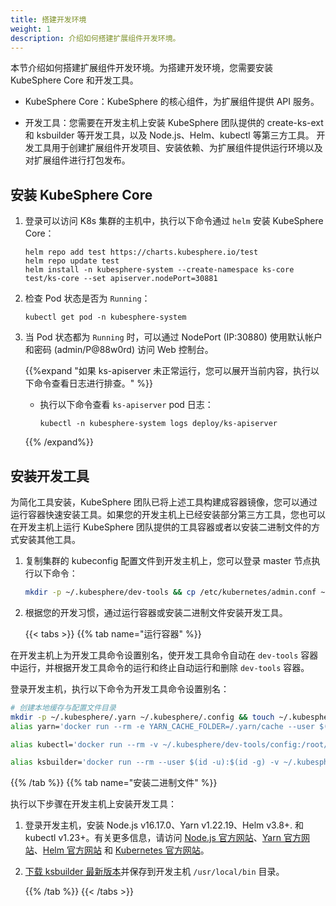 ```yaml
---
title: 搭建开发环境
weight: 1
description: 介绍如何搭建扩展组件开发环境。
---
```


本节介绍如何搭建扩展组件开发环境。为搭建开发环境，您需要安装 KubeSphere Core 和开发工具。

* KubeSphere Core：KubeSphere 的核心组件，为扩展组件提供 API 服务。

* 开发工具：您需要在开发主机上安装 KubeSphere 团队提供的 create-ks-ext 和 ksbuilder 等开发工具，以及 Node.js、Helm、kubectl 等第三方工具。 开发工具用于创建扩展组件开发项目、安装依赖、为扩展组件提供运行环境以及对扩展组件进行打包发布。


## 安装 KubeSphere Core


1. 登录可以访问 K8s 集群的主机中，执行以下命令通过 `helm` 安装 KubeSphere Core：

   ```
   helm repo add test https://charts.kubesphere.io/test
   helm repo update test
   helm install -n kubesphere-system --create-namespace ks-core test/ks-core --set apiserver.nodePort=30881
   ```

2. 检查 Pod 状态是否为 `Running`：

   ```
   kubectl get pod -n kubesphere-system
   ```

3. 当 Pod 状态都为 `Running` 时，可以通过 NodePort (IP:30880) 使用默认帐户和密码 (admin/P@88w0rd) 访问 Web 控制台。

   {{%expand "如果 ks-apiserver 未正常运行，您可以展开当前内容，执行以下命令查看日志进行排查。" %}}

   * 执行以下命令查看 `ks-apiserver` pod 日志：

      ```
      kubectl -n kubesphere-system logs deploy/ks-apiserver
      ```

   {{% /expand%}}



## 安装开发工具

为简化工具安装，KubeSphere 团队已将上述工具构建成容器镜像，您可以通过运行容器快速安装工具。如果您的开发主机上已经安装部分第三方工具，您也可以在开发主机上运行 KubeSphere 团队提供的工具容器或者以安装二进制文件的方式安装其他工具。

1. 复制集群的 kubeconfig 配置文件到开发主机上，您可以登录 master 节点执行以下命令：

   ```bash
   mkdir -p ~/.kubesphere/dev-tools && cp /etc/kubernetes/admin.conf ~/.kubesphere/dev-tools/config
   ```


2. 根据您的开发习惯，通过运行容器或安装二进制文件安装开发工具。

   {{< tabs >}}
   {{% tab name="运行容器" %}}

在开发主机上为开发工具命令设置别名，使开发工具命令自动在 `dev-tools` 容器中运行，并根据开发工具命令的运行和终止自动运行和删除 `dev-tools` 容器。

登录开发主机，执行以下命令为开发工具命令设置别名：

```bash
# 创建本地缓存与配置文件目录
mkdir -p ~/.kubesphere/.yarn ~/.kubesphere/.config && touch ~/.kubesphere/.yarnrc
alias yarn='docker run --rm -e YARN_CACHE_FOLDER=/.yarn/cache --user $(id -u):$(id -g) -v $PWD:$PWD -v ~/.kubesphere/.yarnrc:/.yarnrc -v ~/.kubesphere/.yarn:/.yarn -v ~/.kubesphere/.config:/.config -w $PWD -p 8000:8000 -p 8001:8001 -it kubespheredev/dev-tools:v4.0.0-alpha.1 yarn'
```


```bash
alias kubectl='docker run --rm -v ~/.kubesphere/dev-tools/config:/root/.kube/config -v $PWD:$PWD -w $PWD -it kubespheredev/dev-tools:v4.0.0-alpha.1 kubectl'
```

```bash
alias ksbuilder='docker run --rm --user $(id -u):$(id -g) -v ~/.kubesphere/dev-tools/config:/tmp/kubeconfig -e KUBECONFIG=/tmp/kubeconfig -v $PWD:$PWD -w $PWD -it kubespheredev/dev-tools:v4.0.0-alpha.1 ksbuilder'
```

   {{% /tab %}}
   {{% tab name="安装二进制文件" %}}

执行以下步骤在开发主机上安装开发工具：

1. 登录开发主机，安装 Node.js v16.17.0、Yarn v1.22.19、Helm v3.8+. 和 kubectl v1.23+。有关更多信息，请访问 [Node.js 官方网站](https://nodejs.org/en/)、[Yarn 官方网站](https://yarnpkg.com)、[Helm 官方网站](https://helm.sh) 和 [Kubernetes 官方网站](https://kubernetes.io/docs/tasks/tools/)。

2. [下载 ksbuilder 最新版本](https://github.com/kubesphere/ksbuilder/releases)并保存到开发主机 `/usr/local/bin` 目录。

   {{% /tab %}}
   {{< /tabs >}}
